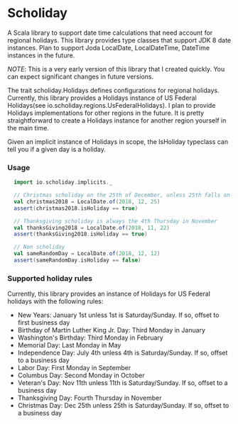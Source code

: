 # Scholiday

A Scala library to support date time calculations that need account for regional holidays.  This library provides type classes that support JDK 8 date instances.
Plan to support Joda LocalDate, LocalDateTime, DateTime instances in the future.

*NOTE*: This is a very early version of this library that I created quickly.  You can expect significant changes in future versions.

The trait scholiday.Holidays defines configurations for regional holidays.  Currently, this library provides a Holidays instance of US Federal Holidays(see
io.scholiday.regions.UsFederalHolidays).  I plan to provide Holidays implementations for other regions in the future.  It is pretty straightforward to create a Holidays instance for another region yourself in the main time.

Given an implicit instance of Holidays in scope, the IsHoliday typeclass can tell you if a given day is a holiday.

### Usage

```scala
  import io.scholiday.implicits._

  // Christmas scholiday on the 25th of December, unless 25th falls on Saturday or Sunday.
  val christmas2018 = LocalDate.of(2018, 12, 25)
  assert(christmas2018.isHoliday == true)

  // Thanksgiving scholiday is always the 4th Thursday in November
  val thanksGiving2018 = LocalDate.of(2018, 11, 22)
  assert(thanksGiving2018.isHoliday == true)

  // Non scholiday
  val sameRandomDay = LocalDate.of(2018, 12, 12)
  assert(sameRandomDay.isHoliday == false)

```

### Supported holiday rules

Currently, this library provides an instance of Holidays for US Federal holidays with the following rules:
* New Years: January 1st unless 1st is Saturday/Sunday.  If so, offset to first business day
* Birthday of Martin Luther King Jr. Day: Third Monday in January
* Washington's Birthday: Third Monday in February
* Memorial Day: Last Monday in May
* Independence Day: July 4th unless 4th is Saturday/Sunday.  If so, offset to a business day
* Labor Day: First Monday in September
* Columbus Day: Second Monday in October
* Veteran's Day: Nov 11th unless 11th is Saturday/Sunday. If so, offset to a business day
* Thanksgiving Day: Fourth Thursday in November
* Christmas Day: Dec 25th unless 25th is Saturday/Sunday.  If so, offset to a business day
